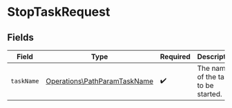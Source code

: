 # StopTaskRequest


## Fields

| Field                                                                        | Type                                                                         | Required                                                                     | Description                                                                  |
| ---------------------------------------------------------------------------- | ---------------------------------------------------------------------------- | ---------------------------------------------------------------------------- | ---------------------------------------------------------------------------- |
| `taskName`                                                                   | [Operations\PathParamTaskName](../../Models/Operations/PathParamTaskName.md) | :heavy_check_mark:                                                           | The name of the task to be started.                                          |